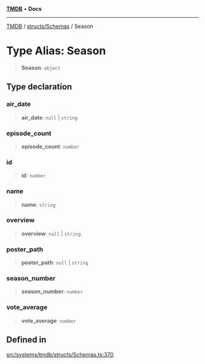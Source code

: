 [**TMDB**](../../../README.md) • **Docs**

***

[TMDB](../../../README.md) / [structs/Schemas](../README.md) / Season

# Type Alias: Season

> **Season**: `object`

## Type declaration

### air\_date

> **air\_date**: `null` \| `string`

### episode\_count

> **episode\_count**: `number`

### id

> **id**: `number`

### name

> **name**: `string`

### overview

> **overview**: `null` \| `string`

### poster\_path

> **poster\_path**: `null` \| `string`

### season\_number

> **season\_number**: `number`

### vote\_average

> **vote\_average**: `number`

## Defined in

[src/systems/tmdb/structs/Schemas.ts:370](https://github.com/Norviah/media-hub/blob/65ee01fce9c30692d28d2f4e608ea7f18b4d7381/src/systems/tmdb/structs/Schemas.ts#L370)
